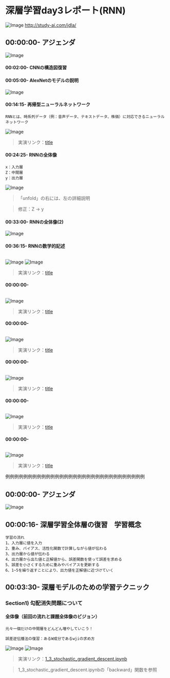 # 深層学習day3レポート(RNN)

![Image](/bnr_jdla.png)
http://study-ai.com/jdla/


## 00:00:00- アジェンダ
![Image](/深層学習day3-1_00h00m30s.png)


#### 00:02:00- CNNの構造図復習


#### 00:05:00- AlexNetのモデルの説明
![Image](/深層学習day3-1_00h07m30s.png)


#### 00:14:15- 再帰型ニューラルネットワーク
```
RNNとは、時系列データ（例：音声データ、テキストデータ、株価）に対応できるニューラルネットワーク
```
![Image](/.png)
> 実演リンク：[title](https://)


#### 00:24:25- RNNの全体像
```
x：入力層
Z：中間層
y：出力層
```
![Image](/深層学習day3-1_00h25m00s.png)
> 「unfold」の右には、左の詳細説明

> 修正：Z -> y


#### 00:33:00- RNNの全体像(2)
![Image](/深層学習day3-1_00h41m25s.png)


#### 00:36:15- RNNの数学的記述
```

```

![Image](/深層学習day3-1_00h37m11s.png)
![Image](/深層学習day3-1_00h40m30s.png)
> 実演リンク：[title](https://)


#### 00:00:00-
```

```
![Image](/.png)
> 実演リンク：[title](https://)


#### 00:00:00-
```

```
![Image](/.png)
> 実演リンク：[title](https://)


#### 00:00:00-
```

```
![Image](/.png)
> 実演リンク：[title](https://)


#### 00:00:00-
```

```
![Image](/.png)
> 実演リンク：[title](https://)


#### 00:00:00-
```

```
![Image](/.png)
> 実演リンク：[title](https://)













例例例例例例例例例例例例例例例例例例例例例例例例例例例例例例例
## 00:00:00- アジェンダ
![Image](/深層学習day2_00h00m03s.png)

## 00:00:16- 深層学習全体層の復習　学習概念
```
学習の流れ
1、入力層に値を入力
2、重み、バイアス、活性化関数で計算しながら値が伝わる
3、出力層から値が伝わる
4、出力層から出た値と正解値から、誤差関数を使って誤差を求める
5、誤差を小さくするために重みやバイアスを更新する
6、1~5を繰り返すことにより、出力値を正解値に近づけていく
```


## 00:03:30- 深層モデルのための学習テクニック
### Section1) 勾配消失問題について
#### 全体像（前回の流れと課題全体像のビジョン）
```
元々一個だけの中間層をどんどん増やしていこう！
```

```
誤差逆伝播法の復習：あるW成分であるwjiの求め方
```
![Image](/深層学習day2_00h18m51s.png)
![Image](/深層学習day2_00h19m20s.png)
> 実演リンク：[1_3_stochastic_gradient_descent.ipynb](https://drive.google.com/file/d/1kk-V9IHIyR4rNG-Li-Ih5aqeiYDekAhN/view?usp=sharing)

> 1_3_stochastic_gradient_descent.ipynbの「backward」関数を参照
